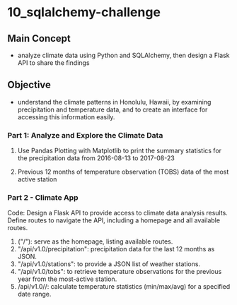# 10_sqlalchemy-challenge

## Main Concept
- analyze climate data using Python and SQLAlchemy, then design a Flask API to share the findings

## Objective
- understand the climate patterns in Honolulu, Hawaii, by examining precipitation and temperature data, and to create an interface for accessing this information easily.

### Part 1: Analyze and Explore the Climate Data

1. Use Pandas Plotting with Matplotlib to print the summary statistics for the precipitation data from 2016-08-13 to 2017-08-23

2. Previous 12 months of temperature observation (TOBS) data of the most active station

### Part 2 - Climate App
Code: 
Design a Flask API to provide access to climate data analysis results.
Define routes to navigate the API, including a homepage and all available routes.
1. ("/"): serve as the homepage, listing available routes.
2. "/api/v1.0/precipitation": precipitation data for the last 12 months as JSON.
3. "/api/v1.0/stations": to provide a JSON list of weather stations.
4. "/api/v1.0/tobs": to retrieve temperature observations for the previous year from the most-active station.
5. /api/v1.0/<start>/<end>: calculate temperature statistics (min/max/avg) for a specified date range.
